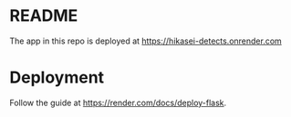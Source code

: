 # README
The app in this repo is deployed at https://hikasei-detects.onrender.com

# Deployment
Follow the guide at https://render.com/docs/deploy-flask.

